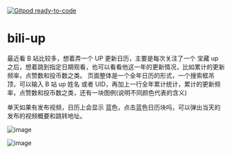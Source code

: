[![Gitpod ready-to-code](https://img.shields.io/badge/Gitpod-ready--to--code-blue?logo=gitpod)](https://gitpod.io/#https://github.com/mowatermelon/all-year-calendar)

# bili-up

最近看 B 站比较多，想着弄一个 UP 更新日历，主要是每次关注了一个 宝藏 up 之后，想着跳到指定日期观看，也可以看看他这一年的更新情况，比如累计的更新频率，点赞数和投币数之类。
页面整体是一个全年日历的形式，一个搜索框吊顶，可以输入 B 站 up 姓名 或者 UID，再加上一行全年累计统计，累计的更新频率，点赞数和投币数之类，还有一块图例(说明不同颜色代表的含义)

单天如果有发布视频，日历上会显示 蓝色，点击蓝色日历块吗，可以弹出当天的发布的视频概要和跳转地址。

![image](https://user-images.githubusercontent.com/18508817/108474402-49ad8180-72ca-11eb-89a7-8050514f227f.png)

![image](https://user-images.githubusercontent.com/18508817/108489388-79658500-72dc-11eb-8c6f-347ea05ca680.png)
